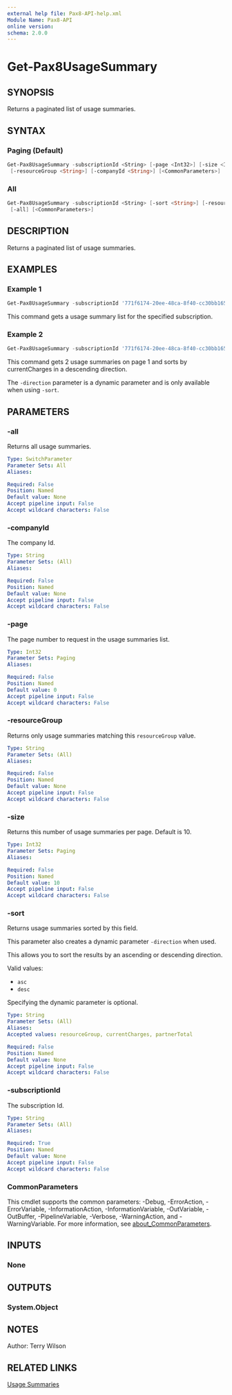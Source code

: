 ```yaml
---
external help file: Pax8-API-help.xml
Module Name: Pax8-API
online version:
schema: 2.0.0
---
```


# Get-Pax8UsageSummary

## SYNOPSIS
Returns a paginated list of usage summaries.

## SYNTAX

### Paging (Default)
```powershell
Get-Pax8UsageSummary -subscriptionId <String> [-page <Int32>] [-size <Int32>] [-sort <String>]
 [-resourceGroup <String>] [-companyId <String>] [<CommonParameters>]
```

### All
```powershell
Get-Pax8UsageSummary -subscriptionId <String> [-sort <String>] [-resourceGroup <String>] [-companyId <String>]
 [-all] [<CommonParameters>]
```

## DESCRIPTION
Returns a paginated list of usage summaries.

## EXAMPLES

### Example 1
```powershell
Get-Pax8UsageSummary -subscriptionId '771f6174-20ee-48ca-8f40-cc30bb165bcd' -all
```

This command gets a usage summary list for the specified subscription.

### Example 2
```powershell
Get-Pax8UsageSummary -subscriptionId '771f6174-20ee-48ca-8f40-cc30bb165bcd' -page 1 -size 2 -sort currentCharges -direction desc
```

This command gets 2 usage summaries on page 1 and sorts by currentCharges in a descending direction.

The `-direction` parameter is a dynamic parameter and is only available when using `-sort`.

## PARAMETERS

### -all
Returns all usage summaries.

```yaml
Type: SwitchParameter
Parameter Sets: All
Aliases:

Required: False
Position: Named
Default value: None
Accept pipeline input: False
Accept wildcard characters: False
```

### -companyId
The company Id.

```yaml
Type: String
Parameter Sets: (All)
Aliases:

Required: False
Position: Named
Default value: None
Accept pipeline input: False
Accept wildcard characters: False
```

### -page
The page number to request in the usage summaries list.

```yaml
Type: Int32
Parameter Sets: Paging
Aliases:

Required: False
Position: Named
Default value: 0
Accept pipeline input: False
Accept wildcard characters: False
```

### -resourceGroup
Returns only usage summaries matching this `resourceGroup` value.

```yaml
Type: String
Parameter Sets: (All)
Aliases:

Required: False
Position: Named
Default value: None
Accept pipeline input: False
Accept wildcard characters: False
```

### -size
Returns this number of usage summaries per page. Default is 10.

```yaml
Type: Int32
Parameter Sets: Paging
Aliases:

Required: False
Position: Named
Default value: 10
Accept pipeline input: False
Accept wildcard characters: False
```

### -sort
Returns usage summaries sorted by this field.

This parameter also creates a dynamic parameter `-direction` when used.

This allows you to sort the results by an ascending or descending direction.

Valid values:

- `asc`
- `desc`

Specifying the dynamic parameter is optional.

```yaml
Type: String
Parameter Sets: (All)
Aliases:
Accepted values: resourceGroup, currentCharges, partnerTotal

Required: False
Position: Named
Default value: None
Accept pipeline input: False
Accept wildcard characters: False
```

### -subscriptionId
The subscription Id.

```yaml
Type: String
Parameter Sets: (All)
Aliases:

Required: True
Position: Named
Default value: None
Accept pipeline input: False
Accept wildcard characters: False
```

### CommonParameters
This cmdlet supports the common parameters: -Debug, -ErrorAction, -ErrorVariable, -InformationAction, -InformationVariable, -OutVariable, -OutBuffer, -PipelineVariable, -Verbose, -WarningAction, and -WarningVariable. For more information, see [about_CommonParameters](http://go.microsoft.com/fwlink/?LinkID=113216).

## INPUTS

### None

## OUTPUTS

### System.Object
## NOTES
Author: Terry Wilson

## RELATED LINKS

[Usage Summaries](https://docs.pax8.com/api/v1#tag/Usage-Summaries)
